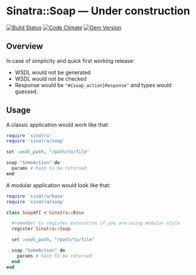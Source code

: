 # Sinatra::Soap — Under construction

[![Build Status](https://travis-ci.org/IvanShamatov/sinatra-soap.png?branch=master)](https://travis-ci.org/IvanShamatov/sinatra-soap) [![Code Climate](https://codeclimate.com/github/IvanShamatov/sinatra-soap.png)](https://codeclimate.com/github/IvanShamatov/sinatra-soap) [![Gem Version](https://badge.fury.io/rb/sinatra-soap.png)](http://badge.fury.io/rb/sinatra-soap)

## Overview

In case of simplicity and quick first working release:
 
 - WSDL would not be generated
 - WSDL would not be checked
 - Response would be ```"#{soap_action}Response"``` and types would guessed.


## Usage

A classic application would work like that: 

```ruby
require 'sinatra'
require 'sinatra/soap'

set :wsdl_path, "/path/to/file"

soap "SomeAction" do 
  params # hash to be returned
end
```

A modular application would look like that:

```ruby
require 'sinatra/base'
require 'sinatra/soap'

class SoapAPI < Sinatra::Base

  #remember to register extenstion if you are using modular style
  register Sinatra::Soap 

  set :wsdl_path, "/path/to/file"

  soap "SomeAction" do 
    params # hash to be returned
  end
end
```






